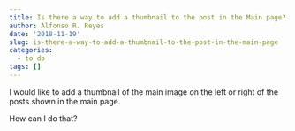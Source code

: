 ```yaml
---
title: Is there a way to add a thumbnail to the post in the Main page?
author: Alfonso R. Reyes
date: '2018-11-19'
slug: is-there-a-way-to-add-a-thumbnail-to-the-post-in-the-main-page
categories:
  - to do
tags: []
---
```


I would like to add a thumbnail of the main image on the left or right of the posts shown in the main page.

How can I do that?


